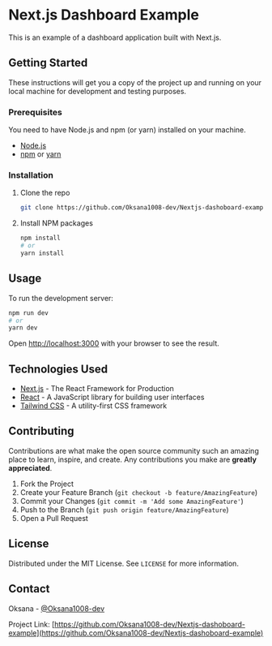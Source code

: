 # Next.js Dashboard Example

This is an example of a dashboard application built with Next.js.

## Getting Started

These instructions will get you a copy of the project up and running on your local machine for development and testing purposes.

### Prerequisites

You need to have Node.js and npm (or yarn) installed on your machine.

* [Node.js](https://nodejs.org/)
* [npm](https://www.npmjs.com/get-npm) or [yarn](https://yarnpkg.com/)

### Installation

1. Clone the repo
   ```sh
   git clone https://github.com/Oksana1008-dev/Nextjs-dashoboard-example.git
   ```
2. Install NPM packages
   ```sh
   npm install
   # or
   yarn install
   ```

## Usage

To run the development server:

```sh
npm run dev
# or
yarn dev
```

Open [http://localhost:3000](http://localhost:3000) with your browser to see the result.

## Technologies Used

* [Next.js](https://nextjs.org/) - The React Framework for Production
* [React](https://reactjs.org/) - A JavaScript library for building user interfaces
* [Tailwind CSS](https://tailwindcss.com/) - A utility-first CSS framework

## Contributing

Contributions are what make the open source community such an amazing place to learn, inspire, and create. Any contributions you make are **greatly appreciated**.

1. Fork the Project
2. Create your Feature Branch (`git checkout -b feature/AmazingFeature`)
3. Commit your Changes (`git commit -m 'Add some AmazingFeature'`)
4. Push to the Branch (`git push origin feature/AmazingFeature`)
5. Open a Pull Request

## License

Distributed under the MIT License. See `LICENSE` for more information.

## Contact

Oksana - [@Oksana1008-dev](https://github.com/Oksana1008-dev)

Project Link: [https://github.com/Oksana1008-dev/Nextjs-dashoboard-example](https://github.com/Oksana1008-dev/Nextjs-dashoboard-example)